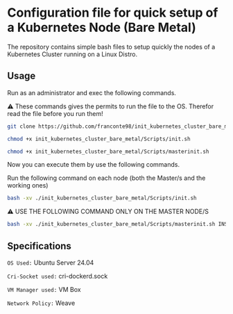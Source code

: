 # Configuration file for quick setup of a Kubernetes Node (Bare Metal)

The repository contains simple bash files to setup quickly the nodes of a Kubernetes Cluster running on a Linux Distro. 

## Usage

Run as an administrator and exec the following commands.

⚠️ These commands gives the permits to run the file to the OS. Therefor read the file before you run them!

```bash
git clone https://github.com/franconte98/init_kubernetes_cluster_bare_metal.git
```

```bash
chmod +x init_kubernetes_cluster_bare_metal/Scripts/init.sh
```
```bash
chmod +x init_kubernetes_cluster_bare_metal/Scripts/masterinit.sh
```

Now you can execute them by use the following commands.

Run the following command on each node (both the Master/s and the working ones)
```bash
bash -xv ./init_kubernetes_cluster_bare_metal/Scripts/init.sh
```

⚠️ USE THE FOLLOWING COMMAND ONLY ON THE MASTER NODE/S

```bash
bash -xv ./init_kubernetes_cluster_bare_metal/Scripts/masterinit.sh INSERT_CONTROL_PLANE_IP INSERT_CIDR_PODS
```

## Specifications

` OS Used: ` Ubuntu Server 24.04  

` Cri-Socket used: ` cri-dockerd.sock

` VM Manager used: ` VM Box

` Network Policy: ` Weave

